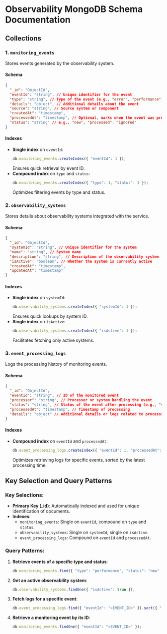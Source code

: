 # Observability MongoDB Schema Documentation

## Collections

### 1. `monitoring_events`
Stores events generated by the observability system.

#### Schema
```json
{
  "_id": "ObjectId",
  "eventId": "string", // Unique identifier for the event
  "type": "string", // Type of the event (e.g., "error", "performance")
  "details": "object", // Additional details about the event
  "source": "string", // Source system or component
  "createdAt": "timestamp",
  "processedAt": "timestamp", // Optional, marks when the event was processed
  "status": "string" // e.g., "new", "processed", "ignored"
}
```

#### Indexes
- **Single index** on `eventId`:
  ```javascript
  db.monitoring_events.createIndex({ "eventId": 1 });
  ```
  Ensures quick retrieval by event ID.
- **Compound index** on `type` and `status`:
  ```javascript
  db.monitoring_events.createIndex({ "type": 1, "status": 1 });
  ```
  Optimizes filtering events by type and status.

### 2. `observability_systems`
Stores details about observability systems integrated with the service.

#### Schema
```json
{
  "_id": "ObjectId",
  "systemId": "string", // Unique identifier for the system
  "name": "string", // System name
  "description": "string", // Description of the observability system
  "isActive": "boolean", // Whether the system is currently active
  "createdAt": "timestamp",
  "updatedAt": "timestamp"
}
```

#### Indexes
- **Single index** on `systemId`:
  ```javascript
  db.observability_systems.createIndex({ "systemId": 1 });
  ```
  Ensures quick lookups by system ID.
- **Single index** on `isActive`:
  ```javascript
  db.observability_systems.createIndex({ "isActive": 1 });
  ```
  Facilitates fetching only active systems.

### 3. `event_processing_logs`
Logs the processing history of monitoring events.

#### Schema
```json
{
  "_id": "ObjectId",
  "eventId": "string", // ID of the monitored event
  "processor": "string", // Processor or system handling the event
  "status": "string", // Status of the event after processing (e.g., "success", "failure")
  "processedAt": "timestamp", // Timestamp of processing
  "details": "object" // Additional details or logs related to processing
}
```

#### Indexes
- **Compound index** on `eventId` and `processedAt`:
  ```javascript
  db.event_processing_logs.createIndex({ "eventId": 1, "processedAt": -1 });
  ```
  Optimizes retrieving logs for specific events, sorted by the latest processing time.

## Key Selection and Query Patterns

### Key Selections:
- **Primary Key (_id)**: Automatically indexed and used for unique identification of documents.
- **Indexes**:
  - `monitoring_events`: Single on `eventId`, compound on `type` and `status`.
  - `observability_systems`: Single on `systemId`, single on `isActive`.
  - `event_processing_logs`: Compound on `eventId` and `processedAt`.

### Query Patterns:
1. **Retrieve events of a specific type and status**:
   ```javascript
   db.monitoring_events.find({ "type": "performance", "status": "new" });
   ```

2. **Get an active observability system**:
   ```javascript
   db.observability_systems.findOne({ "isActive": true });
   ```

3. **Fetch logs for a specific event**:
   ```javascript
   db.event_processing_logs.find({ "eventId": "<EVENT_ID>" }).sort({ "processedAt": -1 });
   ```

4. **Retrieve a monitoring event by its ID**:
   ```javascript
   db.monitoring_events.findOne({ "eventId": "<EVENT_ID>" });
   ```
